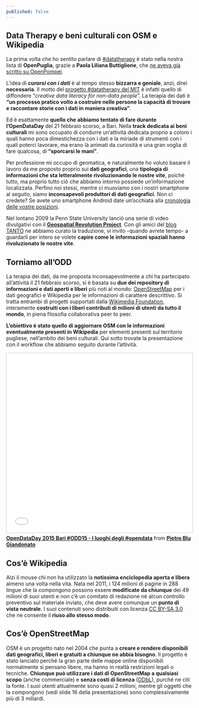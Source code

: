 ```yaml
---
published: false
---
```


## Data Therapy e beni culturali con OSM e Wikipedia
La prima volta che ho sentito parlare di [#datatherapy](https://prezi.com/rwknn0wzqrh0/data-therapy-data-day/) è stato nella nostra lista di **OpenPuglia**, grazie a **Paola Liliana Buttiglione**, che [ne aveva già scritto su OpenPompei](http://www.openpompei.it/2015/02/25/progetto-europeo-ariadne-lo-stvdivm-come-archaeological-data-therapy/).

L’idea di _**curarsi con i dati**_ è al tempo stesso **bizzarra e geniale**, anzi, direi **necessaria**. Il motto del [progetto #datatherapy del MIT]() è infatti quello di diffondere “_creative data literacy for non-data people_”. La terapia dei dati è **“un processo pratico volto a costruire nelle persone la capacità di trovare e raccontare storie con i dati in maniera creativa”**.

Ed è esattamente **quello che abbiamo tentato di fare durante l’OpenDataDay** del 21 febbraio scorso, a Bari. Nella **track dedicata ai beni culturali** mi sono occupato di condurre un’attività dedicata proprio a coloro i quali hanno poca dimestichezza con i dati e la miriade di strumenti con i quali poterci lavorare, ma erano là animati da curiosità e una gran voglia di fare qualcosa, di **“sporcarsi le mani”**.

Per professione mi occupo di geomatica, e naturalmente ho voluto basare il lavoro da me proposto proprio sui **dati geografici**, una **tipologia di informazioni che sta letteralmente rivoluzionando le nostre vite**, poichè tutto, ma proprio tutto ciò che abbiamo intorno possiede un’informazione localizzata. Perfino noi stessi, mentre ci muoviamo con i nostri smartphone al seguito, siamo **inconsapevoli produttori di dati geografici**. Non ci credete? Se avete uno smartphone Android date un’occhiata alla [cronologia delle vostre posizioni](https://maps.google.com/locationhistory/b/0).

Nel lontano 2009 la Penn State University lanciò una serie di video divulgativi con il **[Geospatial Revolution Project](https://www.youtube.com/watch?v=poMGRbfgp38&list=PLB536E2CAE9CD2EE1)**. Con gli amici del [blog TANTO](http://blog.spaziogis.it/geospatial-revolution-project/) ne abbiamo curato la traduzione, vi invito -quando avrete tempo- a guardarli per intero se volete **capire come le informazioni spaziali hanno rivoluzionato le nostre vite**.

## Torniamo all’ODD
La terapia dei dati, da me proposta inconsapevolmente a chi ha partecipato all’attività il 21 febbraio scorso, si è basata su **due dei repository di informazioni e dati aperti e liberi** più noti al mondo: [OpenStreetMap](http://www.openstreetmap.org/) per i dati geografici e Wikipedia per le informazioni di carattere descrittivo. Si tratta entrambi di progetti supportati dalla [Wikimedia Foundation](https://wikimediafoundation.org/), interamente **costruiti con i liberi contributi di milioni di utenti da tutto il mondo**, in piena filosofia collaborativa peer to peer.

**L’obiettivo è stato quello di aggiornare OSM con le informazioni eventualmente presenti in Wikipedia** per elementi presenti sul territorio pugliese, nell’ambito dei beni culturali. Qui sotto trovate la presentazione con il workflow che abbiamo seguito durante l’attività.

<iframe src="//www.slideshare.net/slideshow/embed_code/44958077" width="595" height="485" frameborder="0" marginwidth="0" marginheight="0" scrolling="no" style="border:1px solid #CCC; border-width:1px; margin-bottom:5px; max-width: 100%;" allowfullscreen> </iframe> <div style="margin-bottom:5px"> <strong> <a href="//www.slideshare.net/pietroblu/opendataday-2015-bari-odd15-i-luoghi-degli-opendata" title="OpenDataDay 2015 Bari #ODD15 - I luoghi degli #opendata" target="_blank">OpenDataDay 2015 Bari #ODD15 - I luoghi degli #opendata</a> </strong> from <strong><a href="//www.slideshare.net/pietroblu" target="_blank">Pietro Blu Giandonato</a></strong> </div>

## Cos’è Wikipedia
Alzi il mouse chi non ha utilizzato la **notissima enciclopedia aperta e libera** almeno una volta nella vita. Nata nel 2011, i 124 milioni di pagine in 288 lingue che la compongono possono essere **modificate da chiunque** dei 49 milioni di suoi utenti e non c’è un comitato di redazione né alcun controllo preventivo sul materiale inviato, che deve avere comunque un **punto di vista neutrale**. I suoi contenuti sono distribuiti con licenza [CC BY-SA 3.0](http://it.wikipedia.org/wiki/Licenze_Creative_Commons) che ne consente il **riuso allo stesso modo**.

## Cos’è OpenStreetMap
OSM è un progetto nato nel 2004 che punta a **creare e rendere disponibili dati geografici, liberi e gratuiti a chiunque ne abbia bisogno**. Il progetto è stato lanciato perché la gran parte delle mappe online disponibili normalmente si pensano libere, ma hanno in realtà restrizioni legali o tecniche. **Chiunque può utilizzare i dati di OpenStreetMap a qualsiasi scopo** (anche commerciale) e **senza costi di licenza** ([ODbL](http://opendatacommons.org/licenses/odbl/)), purché ne citi la fonte. I suoi utenti attualmente sono quasi 2 milioni, mentre gli oggetti che la compongono (vedi slide 16 della presentazione) sono complessivamente più di 3 miliardi.
